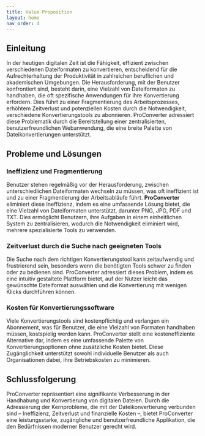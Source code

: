 ```yaml
---
title: Value Proposition
layout: home
nav_order: 4
---
```


## Einleitung

In der heutigen digitalen Zeit ist die Fähigkeit, effizient zwischen verschiedenen Dateiformaten zu konvertieren, entscheidend für die Aufrechterhaltung der Produktivität in zahlreichen beruflichen und akademischen Umgebungen. Die Herausforderung, mit der Benutzer konfrontiert sind, besteht darin, eine Vielzahl von Dateiformaten zu handhaben, die oft spezifische Anwendungen für ihre Konvertierung erfordern. Dies führt zu einer Fragmentierung des Arbeitsprozesses, erhöhtem Zeitverlust und potenziellen Kosten durch die Notwendigkeit, verschiedene Konvertierungstools zu abonnieren. ProConverter adressiert diese Problematik durch die Bereitstellung einer zentralisierten, benutzerfreundlichen Webanwendung, die eine breite Palette von Dateikonvertierungen unterstützt.

## Probleme und Lösungen

### Ineffizienz und Fragmentierung

Benutzer stehen regelmäßig vor der Herausforderung, zwischen unterschiedlichen Dateiformaten wechseln zu müssen, was oft ineffizient ist und zu einer Fragmentierung der Arbeitsabläufe führt. **ProConverter** eliminiert diese Ineffizienz, indem es eine umfassende Lösung bietet, die eine Vielzahl von Dateiformaten unterstützt, darunter PNG, JPG, PDF und TXT. Dies ermöglicht Benutzern, ihre Aufgaben in einem einheitlichen System zu zentralisieren, wodurch die Notwendigkeit eliminiert wird, mehrere spezialisierte Tools zu verwenden.

### Zeitverlust durch die Suche nach geeigneten Tools

Die Suche nach dem richtigen Konvertierungstool kann zeitaufwendig und frustrierend sein, besonders wenn die benötigten Tools schwer zu finden oder zu bedienen sind. ProConverter adressiert dieses Problem, indem es eine intuitiv gestaltete Plattform bietet, auf der Nutzer leicht das gewünschte Dateiformat auswählen und die Konvertierung mit wenigen Klicks durchführen können.

### Kosten für Konvertierungssoftware

Viele Konvertierungstools sind kostenpflichtig und verlangen ein Abonnement, was für Benutzer, die eine Vielzahl von Formaten handhaben müssen, kostspielig werden kann. ProConverter stellt eine kosteneffiziente Alternative dar, indem es eine umfassende Palette von Konvertierungsoptionen ohne zusätzliche Kosten bietet. Diese Zugänglichkeit unterstützt sowohl individuelle Benutzer als auch Organisationen dabei, ihre Betriebskosten zu minimieren.

## Schlussfolgerung

ProConverter repräsentiert eine signifikante Verbesserung in der Handhabung und Konvertierung von digitalen Dateien. Durch die Adressierung der Kernprobleme, die mit der Dateikonvertierung verbunden sind – Ineffizienz, Zeitverlust und finanzielle Kosten –, bietet ProConverter eine leistungsstarke, zugängliche und benutzerfreundliche Applikation, die den Bedürfnissen moderner Benutzer gerecht wird.
